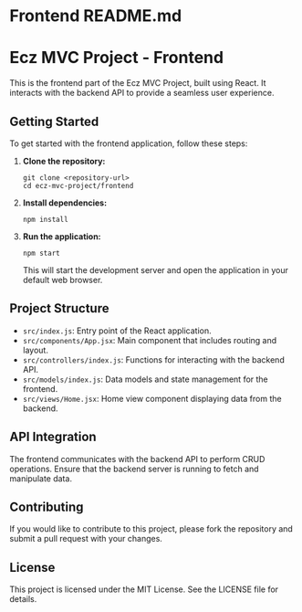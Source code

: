 # Frontend README.md

# Ecz MVC Project - Frontend

This is the frontend part of the Ecz MVC Project, built using React. It interacts with the backend API to provide a seamless user experience.

## Getting Started

To get started with the frontend application, follow these steps:

1. **Clone the repository:**
   ```
   git clone <repository-url>
   cd ecz-mvc-project/frontend
   ```

2. **Install dependencies:**
   ```
   npm install
   ```

3. **Run the application:**
   ```
   npm start
   ```

   This will start the development server and open the application in your default web browser.

## Project Structure

- `src/index.js`: Entry point of the React application.
- `src/components/App.jsx`: Main component that includes routing and layout.
- `src/controllers/index.js`: Functions for interacting with the backend API.
- `src/models/index.js`: Data models and state management for the frontend.
- `src/views/Home.jsx`: Home view component displaying data from the backend.

## API Integration

The frontend communicates with the backend API to perform CRUD operations. Ensure that the backend server is running to fetch and manipulate data.

## Contributing

If you would like to contribute to this project, please fork the repository and submit a pull request with your changes.

## License

This project is licensed under the MIT License. See the LICENSE file for details.